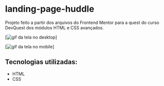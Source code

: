 # landing-page-huddle
Projeto feito a partir dos arquivos do Frontend Mentor para a quest do curso DevQuest dos módulos HTML e CSS avançados.

[<img src="./tela-desktop.gif" alt="gif da tela no desktop">]

[<img src="./tela-mobile.gif" alt="gif da tela no mobile">]

## Tecnologias utilizadas:
- HTML
- CSS
